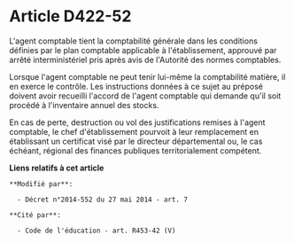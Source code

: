 # Article D422-52

L'agent comptable tient la comptabilité générale dans les conditions définies par le plan comptable applicable à
l'établissement, approuvé par arrêté interministériel pris après avis de l'Autorité des normes comptables. 

Lorsque l'agent comptable ne peut tenir lui-même la comptabilité matière, il en exerce le contrôle. Les instructions données
à ce sujet au préposé doivent avoir recueilli l'accord de l'agent comptable qui demande qu'il soit procédé à l'inventaire
annuel des stocks. 

En cas de perte, destruction ou vol des justifications remises à l'agent comptable, le chef d'établissement pourvoit à leur
remplacement en établissant un certificat visé par le   directeur départemental ou, le cas échéant, régional des finances
publiques territorialement compétent.

**Liens relatifs à cet article**

	**Modifié par**:

	  - Décret n°2014-552 du 27 mai 2014 - art. 7

	**Cité par**:

	  - Code de l'éducation - art. R453-42 (V)
